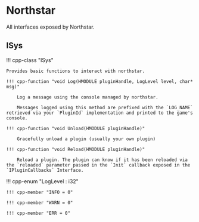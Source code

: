 # Northstar

All interfaces exposed by Northstar.

## ISys

!!! cpp-class "ISys"

    Provides basic functions to interact with northstar.

    !!! cpp-function "void Log(HMODULE pluginHandle, LogLevel level, char* msg)"

        Log a message using the console managed by northstar.

        Messages logged using this method are prefixed with the `LOG_NAME` retrieved via your `PluginId` implementation and printed to the game's console.

    !!! cpp-function "void Unload(HMODULE pluginHandle)"

        Gracefully unload a plugin (usually your own plugin)

    !!! cpp-function "void Reload(HMODULE pluginHandle)"

        Reload a plugin. The plugin can know if it has been reloaded via the `reloaded` parameter passed in the `Init` callback exposed in the `IPluginCallbacks` Interface.

!!! cpp-enum "LogLevel : i32"

    !!! cpp-member "INFO = 0"

    !!! cpp-member "WARN = 0"

    !!! cpp-member "ERR = 0"